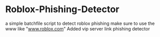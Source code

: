 # Roblox-Phishing-Detector
a simple batchfile script to detect roblox phishing 
make sure to use the www like "www.roblox.com"
Added vip server link phishing detector

